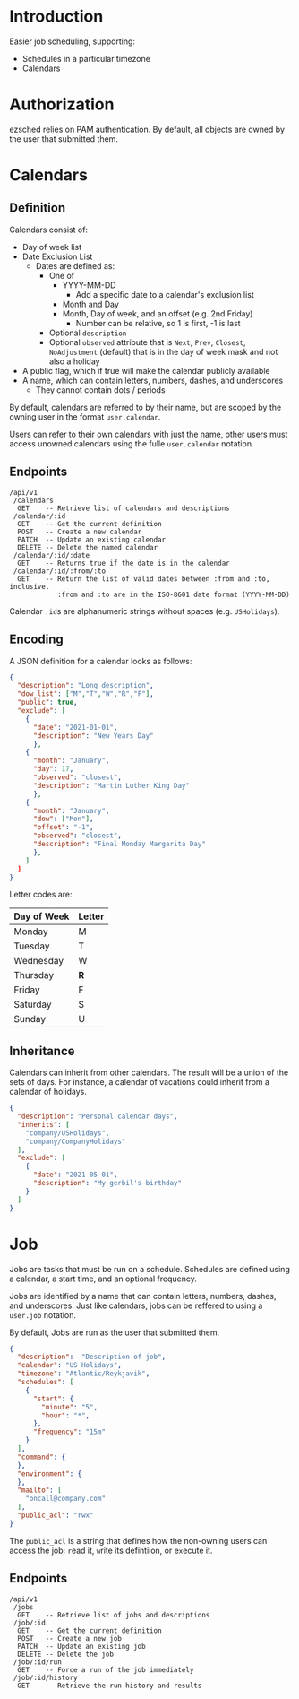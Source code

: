 Introduction
============

Easier job scheduling, supporting:

- Schedules in a particular timezone
- Calendars

Authorization
=============

ezsched relies on PAM authentication. By default, all objects are owned
by the user that submitted them.

Calendars
=========

Definition
----------

Calendars consist of:

- Day of week list
- Date Exclusion List
  - Dates are defined as:
    - One of
      - YYYY-MM-DD
        - Add a specific date to a calendar's exclusion list
      - Month and Day
      - Month, Day of week, and an offset (e.g. 2nd Friday)
        - Number can be relative, so 1 is first, -1 is last
    - Optional `description`
    - Optional `observed` attribute that is `Next`, `Prev`, `Closest`, `NoAdjustment` (default)
      that is in the day of week mask and not also a holiday
- A public flag, which if true will make the calendar publicly available
- A name, which can contain letters, numbers, dashes, and underscores
  - They cannot contain dots / periods

By default, calendars are referred to by their name, but are scoped by
the owning user in the format `user.calendar`.

Users can refer to their own calendars with just the name, other users
must access unowned calendars using the fulle `user.calendar` notation.

Endpoints
---------

```
/api/v1
 /calendars
  GET    -- Retrieve list of calendars and descriptions
 /calendar/:id
  GET    -- Get the current definition
  POST   -- Create a new calendar
  PATCH  -- Update an existing calendar
  DELETE -- Delete the named calendar
 /calendar/:id/:date
  GET    -- Returns true if the date is in the calendar
 /calendar/:id/:from/:to
  GET    -- Return the list of valid dates between :from and :to, inclusive.
            :from and :to are in the ISO-8601 date format (YYYY-MM-DD)
```

Calendar `:id`s are alphanumeric strings without spaces (e.g. `USHolidays`).

Encoding
--------

A JSON definition for a calendar looks as follows:

```json
{
  "description": "Long description",
  "dow_list": ["M","T","W","R","F"],
  "public": true,
  "exclude": [
    {
      "date": "2021-01-01",
      "description": "New Years Day"
      },
    {
      "month": "January",
      "day": 17,
      "observed": "closest",
      "description": "Martin Luther King Day"
      },
    {
      "month": "January",
      "dow": ["Mon"],
      "offset": "-1",
      "observed": "closest",
      "description": "Final Monday Margarita Day"
      },
    ]
  ]
}
```

Letter codes are:

| Day of Week | Letter |
|-------------|--------|
| Monday      | M      |
| Tuesday     | T      |
| Wednesday   | W      |
| Thursday    | **R**  |
| Friday      | F      |
| Saturday    | S      |
| Sunday      | U      |

Inheritance
-----------

Calendars can inherit from other calendars. The result will be a union
of the sets of days. For instance, a calendar of vacations could inherit
from a calendar of holidays.

```json
{
  "description": "Personal calendar days",
  "inherits": [
    "company/USHolidays",
    "company/CompanyHolidays"
  ],
  "exclude": [
    {
      "date": "2021-05-01",
      "description": "My gerbil's birthday"
    }
  ]
}
```

Job
===

Jobs are tasks that must be run on a schedule. Schedules are defined
using a calendar, a start time, and an optional frequency.

Jobs are identified by a name that can contain letters, numbers, dashes,
and underscores. Just like calendars, jobs can be reffered to using a
`user.job` notation.

By default, Jobs are run as the user that submitted them.

```json
{
  "description":  "Description of job",
  "calendar": "US Holidays",
  "timezone": "Atlantic/Reykjavik",
  "schedules": [
    {
      "start": {
        "minute": "5",
        "hour": "*",
      },
      "frequency": "15m"
    }
  ],
  "command": {
  },
  "environment": {
  },
  "mailto": [
    "oncall@company.com"
  ],
  "public_acl": "rwx"
}
```

The `public_acl` is a string that defines how the non-owning users can
access the job: `r`ead it, `w`rite its defintiion, or e`x`ecute it.

Endpoints
---------

```
/api/v1
 /jobs
  GET    -- Retrieve list of jobs and descriptions
 /job/:id
  GET    -- Get the current definition
  POST   -- Create a new job
  PATCH  -- Update an existing job
  DELETE -- Delete the job
 /job/:id/run
  GET    -- Force a run of the job immediately
 /job/:id/history
  GET    -- Retrieve the run history and results
```
